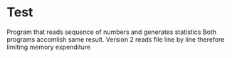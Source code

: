 # Test
Program that reads sequence of numbers and generates statistics
Both programs accomlish same result. Version 2 reads file line by line therefore limiting memory expenditure 
